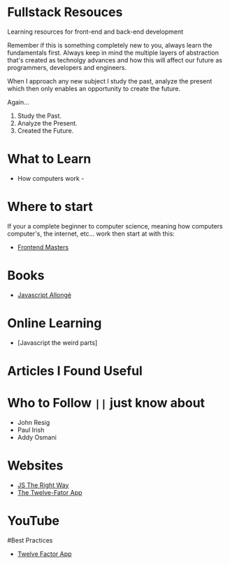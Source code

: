 # Fullstack Resouces
Learning resources for front-end and back-end development

Remember if this is something completely new to you, always learn the fundamentals first. Always keep in mind the multiple layers of abstraction that's created as technolgy advances and how this will affect our future as programmers, developers and engineers. 

When I approach any new subject I study the past, analyze the present which then only enables an opportunity to create the future.

Again...

  1. Study the Past.
  2. Analyze the Present.
  3. Created the Future.

# What to Learn
  * How computers work -

# Where to start

If your a complete beginner to computer science, meaning how computers computer's, the internet, etc... work then start at with this:

* [Frontend Masters ](https://frontendmasters.com/books/front-end-handbook/2017/)


# Books

* [Javascript Allongé](https://leanpub.com/javascriptallongesix/read)


# Online Learning

 * [Javascript the weird parts]

# Articles I Found Useful


# Who to Follow ```||``` just know about

* John Resig
* Paul Irish
* Addy Osmani

# Websites

* [JS The Right Way](http://jstherightway.org/)
* [The Twelve-Fator App](https://12factor.net/)

# YouTube

#Best Practices

* [Twelve Factor App](https://12factor.net/)
